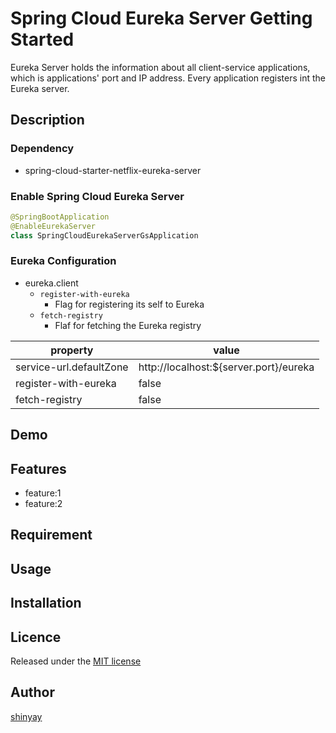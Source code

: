 # Spring Cloud Eureka Server Getting Started

Eureka Server holds the information about all client-service applications, which is applications' port and IP address. Every application registers int the Eureka server.

## Description
### Dependency
- spring-cloud-starter-netflix-eureka-server

### Enable Spring Cloud Eureka Server
```kotlin
@SpringBootApplication
@EnableEurekaServer
class SpringCloudEurekaServerGsApplication
```

### Eureka Configuration

- eureka.client
  - `register-with-eureka`
    - Flag for registering its self to Eureka
  - `fetch-registry`
    - Flaf for fetching the Eureka registry

|property|value|
|--------|-----|
|service-url.defaultZone|http://localhost:${server.port}/eureka|
|register-with-eureka|false|
|fetch-registry|false|

## Demo

## Features

- feature:1
- feature:2

## Requirement

## Usage

## Installation

## Licence

Released under the [MIT license](https://gist.githubusercontent.com/shinyay/56e54ee4c0e22db8211e05e70a63247e/raw/34c6fdd50d54aa8e23560c296424aeb61599aa71/LICENSE)

## Author

[shinyay](https://github.com/shinyay)
